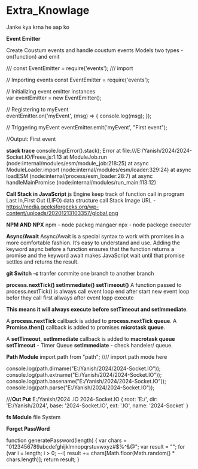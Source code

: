 # Extra_Knowlage
Janke kya krna he aap ko


**Event Emitter**

Create Coustum events and handle coustum events Models
two types - on(function) and emit

///
const EventEmitter = require('events');  /// import

// Importing events 
const EventEmitter = require('events'); 

// Initializing event emitter instances  
var eventEmitter = new EventEmitter(); 
  
// Registering to myEvent  
eventEmitter.on('myEvent', (msg) => { 
   console.log(msg); 
}); 
  
// Triggering myEvent 
eventEmitter.emit('myEvent', "First event"); 

//Output:
First event


**stack trace** 
console.log(Error().stack);
Error
    at file:///E:/Yanish/2024/2024-Socket.IO/Freee.js:1:13
    at ModuleJob.run (node:internal/modules/esm/module_job:218:25)
    at async ModuleLoader.import (node:internal/modules/esm/loader:329:24)
    at async loadESM (node:internal/process/esm_loader:28:7)
    at async handleMainPromise (node:internal/modules/run_main:113:12)
    
**Call Stack in JavaScript**
js Engine keep track of function call in program
 Last In,First Out (LIFO) data structure
call Stack Image URL - https://media.geeksforgeeks.org/wp-content/uploads/20201213103357/global.png

**NPM AND NPX**
npm - node packeg mangaer 
npx - node packege executer

**Async/Await**
Async/Await is a special syntax to work with promises in a more comfortable fashion. It’s easy to understand and use. Adding the keyword async before a function ensures that the function returns a promise and the keyword await makes JavaScript wait until that promise settles and returns the result.

**git Switch -c <branchname>**
tranfer commite one branch to another branch 

**process.nextTick() setImmediate() setTimeout()**
A function passed to process.nextTick() is always call event loop end after start new event loop befor they call first allways after event lopp execute

**This means it will always execute before setTimeout and setImmediate**.

A **process.nextTick**  callback is added to     **process.nextTick queue**.
A **Promise.then()**   callback is added to promises     **microtask queue**.

A **setTimeout**, **setImmediate**     callback is added to     **macrotask queue**        **setTimeout** - Timer Queue      **setImmediate** - check handeler/ queue.

**Path Module**
import path from "path";  //// import path mode here 

console.log(path.dirname("E:/Yanish/2024/2024-Socket.IO"));
console.log(path.extname("E:/Yanish/2024/2024-Socket.IO"));
console.log(path.basename("E:/Yanish/2024/2024-Socket.IO"));
console.log(path.parse("E:/Yanish/2024/2024-Socket.IO"));

///**Out Put**
E:/Yanish/2024 
.IO
2024-Socket.IO
{
  root: 'E:/',
  dir: 'E:/Yanish/2024',
  base: '2024-Socket.IO',
  ext: '.IO',
  name: '2024-Socket'
}

**fs Module**
file System 

**Forget PassWord**

function generatePassword(length) {
  var chars = "0123456789abcdefghijklmnopqrstuvwxyz#$%^&@";
  var result = "";
  for (var i = length; i > 0; --i)
    result += chars[Math.floor(Math.random() * chars.length)];
  return result;
}






